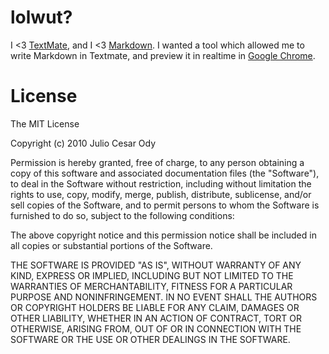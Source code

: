 # lolwut?

I <3 [TextMate](http://macromates.com/), and I <3 [Markdown](http://daringfireball.net/projects/markdown/). I wanted a tool which allowed me to write Markdown in Textmate, and preview it in realtime in [Google Chrome](http://www.google.com/chrome/index.html).

# License

The MIT License

Copyright (c) 2010 Julio Cesar Ody

Permission is hereby granted, free of charge, to any person obtaining a copy
of this software and associated documentation files (the "Software"), to deal
in the Software without restriction, including without limitation the rights
to use, copy, modify, merge, publish, distribute, sublicense, and/or sell
copies of the Software, and to permit persons to whom the Software is
furnished to do so, subject to the following conditions:

The above copyright notice and this permission notice shall be included in
all copies or substantial portions of the Software.

THE SOFTWARE IS PROVIDED "AS IS", WITHOUT WARRANTY OF ANY KIND, EXPRESS OR
IMPLIED, INCLUDING BUT NOT LIMITED TO THE WARRANTIES OF MERCHANTABILITY,
FITNESS FOR A PARTICULAR PURPOSE AND NONINFRINGEMENT. IN NO EVENT SHALL THE
AUTHORS OR COPYRIGHT HOLDERS BE LIABLE FOR ANY CLAIM, DAMAGES OR OTHER
LIABILITY, WHETHER IN AN ACTION OF CONTRACT, TORT OR OTHERWISE, ARISING FROM,
OUT OF OR IN CONNECTION WITH THE SOFTWARE OR THE USE OR OTHER DEALINGS IN
THE SOFTWARE.